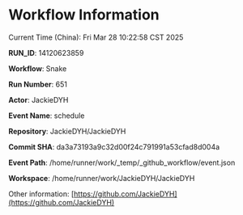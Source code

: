 # Workflow Information

Current Time (China): Fri Mar 28 10:22:58 CST 2025  

**RUN_ID**: 14120623859  

**Workflow**: Snake  

**Run Number**: 651  

**Actor**: JackieDYH  

**Event Name**: schedule  

**Repository**: JackieDYH/JackieDYH  

**Commit SHA**: da3a73193a9c32d00f24c791991a53cfad8d004a  

**Event Path**: /home/runner/work/_temp/_github_workflow/event.json  

**Workspace**: /home/runner/work/JackieDYH/JackieDYH  

Other information: [https://github.com/JackieDYH](https://github.com/JackieDYH)
